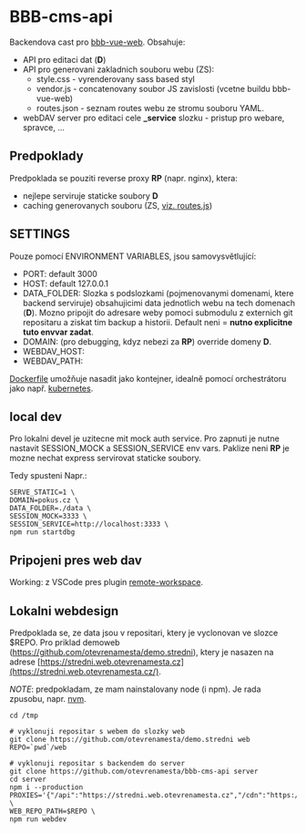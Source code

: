 # BBB-cms-api

Backendova cast pro [bbb-vue-web](https://github.com/otevrenamesta/bbb-vue-web).
Obsahuje:
- API pro editaci dat (__D__) 
- API pro generovani zakladnich souboru webu (ZS):
  - style.css - vyrenderovany sass based styl
  - vendor.js - concatenovany soubor JS zavislosti (vcetne buildu bbb-vue-web)
  - routes.json - seznam routes webu ze stromu souboru YAML.
- webDAV server pro editaci cele **_service** slozku - pristup pro webare, spravce, ...

## Predpoklady

Predpoklada se pouziti reverse proxy __RP__ (napr. nginx), ktera:
- nejlepe serviruje staticke soubory __D__
- caching generovanych souboru (ZS, [viz. routes.js](./routes.js))

## SETTINGS

Pouze pomocí ENVIRONMENT VARIABLES, jsou samovysvětlující:
- PORT: default 3000
- HOST: default 127.0.0.1
- DATA_FOLDER: Slozka s podslozkami (pojmenovanymi domenami, ktere backend serviruje) 
obsahujicimi data jednotlich webu na tech domenach (__D__).
Mozno pripojit do adresare weby pomoci submodulu z externich git repositaru 
a ziskat tim backup a historii.
Default neni = __nutno explicitne tuto envvar zadat__. 
- DOMAIN: (pro debugging, kdyz nebezi za __RP__) override domeny __D__.
- WEBDAV_HOST: 
- WEBDAV_PATH:

[Dockerfile](Dockerfile) umožňuje nasadit jako kontejner,
idealně pomocí orchestrátoru jako např. [kubernetes](https://kubernetes.io/).

## local dev

Pro lokalni devel je uzitecne mit mock auth service.
Pro zapnuti je nutne nastavit SESSION_MOCK a SESSION_SERVICE env vars.
Paklize neni __RP__ je mozne nechat express servirovat staticke soubory.

Tedy spusteni Napr.:
```
SERVE_STATIC=1 \
DOMAIN=pokus.cz \
DATA_FOLDER=./data \
SESSION_MOCK=3333 \
SESSION_SERVICE=http://localhost:3333 \
npm run startdbg
```

## Pripojeni pres web dav

Working: z VSCode pres plugin [remote-workspace](https://marketplace.visualstudio.com/items?itemName=liveecommerce.vscode-remote-workspace).

## Lokalni webdesign

Predpoklada se, ze data jsou v repositari, ktery je vyclonovan ve slozce $REPO.
Pro priklad demoweb (https://github.com/otevrenamesta/demo.stredni),
ktery je nasazen na adrese [https://stredni.web.otevrenamesta.cz](https://stredni.web.otevrenamesta.cz/).

_NOTE_: predpokladam, ze mam nainstalovany node (i npm).
Je rada zpusobu, napr. [nvm](https://github.com/nvm-sh/nvm).

```
cd /tmp

# vyklonuji repositar s webem do slozky web
git clone https://github.com/otevrenamesta/demo.stredni web
REPO=`pwd`/web

# vyklonuji repositar s backendem do server
git clone https://github.com/otevrenamesta/bbb-cms-api server
cd server
npm i --production
PROXIES='{"/api":"https://stredni.web.otevrenamesta.cz","/cdn":"https://stredni.web.otevrenamesta.cz/"}' \
WEB_REPO_PATH=$REPO \
npm run webdev
```